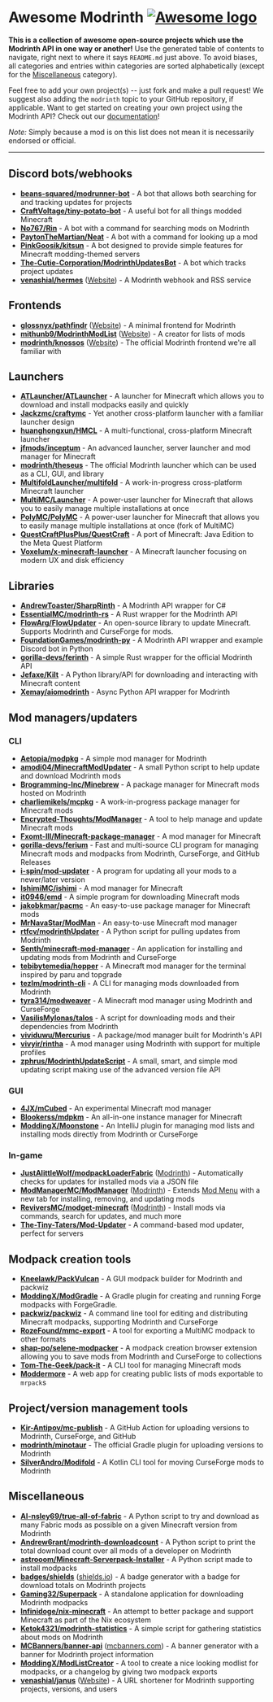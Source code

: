 # Awesome Modrinth [![Awesome logo](https://cdn.jsdelivr.net/gh/sindresorhus/awesome@main/media/badge.svg)](https://awesome.re)

**This is a collection of awesome open-source projects which use the Modrinth API in one way or another!** Use the generated table of contents to navigate, right next to where it says `README.md` just above. To avoid biases, all categories and entries within categories are sorted alphabetically (except for the [Miscellaneous](#miscellaneous) category).

Feel free to add your own project(s) -- just fork and make a pull request! We suggest also adding the `modrinth` topic to your GitHub repository, if applicable. Want to get started on creating your own project using the Modrinth API? Check out our [documentation](https://docs.modrinth.com)!

*Note:* Simply because a mod is on this list does not mean it is necessarily endorsed or official.

---

## Discord bots/webhooks

- **[beans-squared/modrunner-bot](https://github.com/beans-squared/modrunner-bot)** - A bot that allows both searching for and tracking updates for projects
- **[CraftVoltage/tiny-potato-bot](https://github.com/CraftVoltage/tiny-potato-bot)** - A useful bot for all things modded Minecraft
- **[No767/Rin](https://github.com/No767/Rin)** - A bot with a command for searching mods on Modrinth
- **[PaytonTheMartian/Neat](https://github.com/PaytonTheMartian/Neat)** - A bot with a command for looking up a mod
- **[PinkGoosik/kitsun](https://github.com/PinkGoosik/kitsun)** - A bot designed to provide simple features for Minecraft modding-themed servers
- **[The-Cutie-Corporation/ModrinthUpdatesBot](https://github.com/The-Cutie-Corporation/ModrinthUpdatesBot)** - A bot which tracks project updates
- **[venashial/hermes](https://github.com/venashial/hermes)** ([Website](https://hermes-webhooks.herokuapp.com)) - A Modrinth webhook and RSS service

## Frontends

- **[glossnyx/pathfindr](https://github.com/glossnyx/pathfindr)** ([Website](https://pathfindr.vercel.app)) - A minimal frontend for Modrinth
- **[mithunb9/ModrinthModList](https://github.com/mithunb9/ModrinthModList)** ([Website](https://modrinth-mod-list.vercel.app)) - A creator for lists of mods
- **[modrinth/knossos](https://github.com/modrinth/knossos)** ([Website](https://modrinth.com)) - The official Modrinth frontend we're all familiar with

## Launchers

- **[ATLauncher/ATLauncher](https://github.com/ATLauncher/ATLauncher)** - A launcher for Minecraft which allows you to download and install modpacks easily and quickly
- **[Jackzmc/craftymc](https://github.com/Jackzmc/craftymc)** - Yet another cross-platform launcher with a familiar launcher design
- **[huanghongxun/HMCL](https://github.com/huanghongxun/HMCL)** - A multi-functional, cross-platform Minecraft launcher
- **[jfmods/inceptum](https://gitlab.com/jfmods/inceptum)** - An advanced launcher, server launcher and mod manager for Minecraft
- **[modrinth/theseus](https://github.com/modrinth/theseus)** - The official Modrinth launcher which can be used as a CLI, GUI, and library
- **[MultifoldLauncher/multifold](https://github.com/MultifoldLauncher/multifold)** - A work-in-progress cross-platform Minecraft launcher
- **[MultiMC/Launcher](https://github.com/MultiMC/Launcher)** - A power-user launcher for Minecraft that allows you to easily manage multiple installations at once
- **[PolyMC/PolyMC](https://github.com/PolyMC/PolyMC)** - A power-user launcher for Minecraft that allows you to easily manage multiple installations at once (fork of MultiMC)
- **[QuestCraftPlusPlus/QuestCraft](https://github.com/QuestCraftPlusPlus/QuestCraft)** - A port of Minecraft: Java Edition to the Meta Quest Platform
- **[Voxelum/x-minecraft-launcher](https://github.com/Voxelum/x-minecraft-launcher)** - A Minecraft launcher focusing on modern UX and disk efficiency

## Libraries

- **[AndrewToaster/SharpRinth](https://github.com/AndrewToaster/SharpRinth)** - A Modrinth API wrapper for C#
- **[EssentialMC/modrinth-rs](https://github.com/EssentialMC/modrinth-rs)** - A Rust wrapper for the Modrinth API
- **[FlowArg/FlowUpdater](https://github.com/FlowArg/FlowUpdater)** - An open-source library to update Minecraft. Supports Modrinth and CurseForge for mods.
- **[FoundationGames/modrinth-py](https://github.com/FoundationGames/modrinth-py)** - A Modrinth API wrapper and example Discord bot in Python
- **[gorilla-devs/ferinth](https://github.com/gorilla-devs/ferinth)** - A simple Rust wrapper for the official Modrinth API
- **[Jefaxe/Kilt](https://github.com/Jefaxe/Kilt)** - A Python library/API for downloading and interacting with Minecraft content
- **[Xemay/aiomodrinth](https://github.com/Xemay/aiomodrinth)** - Async Python API wrapper for Modrinth

## Mod managers/updaters

### CLI

- **[Aetopia/modpkg](https://github.com/Aetopia/modpkg)** - A simple mod manager for Modrinth
- **[amodi04/MinecraftModUpdater](https://github.com/amodi04/MinecraftModUpdater)** - A small Python script to help update and download Modrinth mods
- **[Brogramming-Inc/Minebrew](https://github.com/Brogramming-Inc/Minebrew)** - A package manager for Minecraft mods hosted on Modrinth
- **[charliemikels/mcpkg](https://github.com/charliemikels/mcpkg)** - A work-in-progress package manager for Minecraft mods
- **[Encrypted-Thoughts/ModManager](https://github.com/Encrypted-Thoughts/ModManager)** - A tool to help manage and update Minecraft mods
- **[Fxomt-III/Minecraft-package-manager](https://github.com/Fxomt-III/Minecraft-package-manager)** - A mod manager for Minecraft
- **[gorilla-devs/ferium](https://github.com/gorilla-devs/ferium)** - Fast and multi-source CLI program for managing Minecraft mods and modpacks from Modrinth, CurseForge, and GitHub Releases
- **[i-spin/mod-updater](https://github.com/i-spin/mod-updater)** - A program for updating all your mods to a newer/later version
- **[IshimiMC/ishimi](https://github.com/IshimiMC/ishimi)** - A mod manager for Minecraft
- **[it0946/emd](https://github.com/it0946/emd)** - A simple program for downloading Minecraft mods
- **[jakobkmar/pacmc](https://github.com/jakobkmar/pacmc)** - An easy-to-use package manager for Minecraft mods
- **[MrNavaStar/ModMan](https://github.com/MrNavaStar/ModMan)** - An easy-to-use Minecraft mod manager
- **[rtfcv/modrinthUpdater](https://github.com/rtfcv/modrinthUpdater)** - A Python script for pulling updates from Modrinth
- **[Senth/minecraft-mod-manager](https://github.com/Senth/minecraft-mod-manager)** - An application for installing and updating mods from Modrinth and CurseForge
- **[tebibytemedia/hopper](https://github.com/tebibytemedia/hopper)** - A Minecraft mod manager for the terminal inspired by paru and topgrade
- **[tezlm/modrinth-cli](https://github.com/tezlm/modrinth-cli)** - A CLI for managing mods downloaded from Modrinth
- **[tyra314/modweaver](https://github.com/tyra314/modweaver)** - A Minecraft mod manager using Modrinth and CurseForge
- **[VasilisMylonas/talos](https://github.com/VasilisMylonas/talos)** - A script for downloading mods and their dependencies from Modrinth
- **[vividuwu/Mercurius](https://github.com/vividuwu/Mercurius)** - A package/mod manager built for Modrinth's API
- **[vivyir/rintha](https://github.com/vivyir/rintha)** - A mod manager using Modrinth with support for multiple profiles
- **[zphrus/ModrinthUpdateScript](https://github.com/zphrus/ModrinthUpdateScript)** - A small, smart, and simple mod updating script making use of the advanced version file API

### GUI

- **[4JX/mCubed](https://github.com/4JX/mCubed)** - An experimental Minecraft mod manager
- **[Blookerss/mdpkm](https://github.com/Blookerss/mdpkm)** - An all-in-one instance manager for Minecraft
- **[ModdingX/Moonstone](https://github.com/ModdingX/Moonstone)** - An IntelliJ plugin for managing mod lists and installing mods directly from Modrinth or CurseForge

### In-game

- **[JustAlittleWolf/modpackLoaderFabric](https://github.com/JustAlittleWolf/modpackLoaderFabric)** ([Modrinth](https://modrinth.com/mod/modpackloaderfabric)) - Automatically checks for updates for installed mods via a JSON file
- **[ModManagerMC/ModManager](https://github.com/ModManagerMC/ModManager)** ([Modrinth](https://modrinth.com/mod/modmanager)) - Extends [Mod Menu](https://modrinth.com/mod/mod-menu) with a new tab for installing, removing, and updating mods
- **[ReviversMC/modget-minecraft](https://github.com/ReviversMC/modget-minecraft)** ([Modrinth](https://modrinth.com/mod/modget)) - Install mods via commands, search for updates, and much more
- **[The-Tiny-Taters/Mod-Updater](https://github.com/The-Tiny-Taters/Mod-Updater)** - A command-based mod updater, perfect for servers

## Modpack creation tools

- **[Kneelawk/PackVulcan](https://github.com/Kneelawk/PackVulcan)** - A GUI modpack builder for Modrinth and packwiz
- **[ModdingX/ModGradle](https://github.com/ModdingX/ModGradle)** - A Gradle plugin for creating and running Forge modpacks with ForgeGradle.
- **[packwiz/packwiz](https://github.com/packwiz/packwiz)** - A command line tool for editing and distributing Minecraft modpacks, supporting Modrinth and CurseForge
- **[RozeFound/mmc-export](https://github.com/RozeFound/mmc-export)** - A tool for exporting a MultiMC modpack to other formats
- **[shap-po/selene-modpacker](https://github.com/shap-po/selene-modpacker)** - A modpack creation browser extension allowing you to save mods from Modrinth and CurseForge to collections
- **[Tom-The-Geek/pack-it](https://github.com/Tom-The-Geek/pack-it)** - A CLI tool for managing Minecraft mods
- **[Moddermore](https://moddermore.vercel.app?ref=modrinthawesome)** - A web app for creating public lists of mods exportable to `mrpack`s

## Project/version management tools

- **[Kir-Antipov/mc-publish](https://github.com/Kir-Antipov/mc-publish)** - A GitHub Action for uploading versions to Modrinth, CurseForge, and GitHub
- **[modrinth/minotaur](https://github.com/modrinth/minotaur)** - The official Gradle plugin for uploading versions to Modrinth
- **[SilverAndro/Modifold](https://github.com/SilverAndro/Modifold)** - A Kotlin CLI tool for moving CurseForge mods to Modrinth

## Miscellaneous

- **[AI-nsley69/true-all-of-fabric](https://github.com/AI-nsley69/true-all-of-fabric)** - A Python script to try and download as many Fabric mods as possible on a given Minecraft version from Modrinth
- **[Andrew6rant/modrinth-downloadcount](https://github.com/Andrew6rant/modrinth-downloadcount)** - A Python script to print the total download count over all mods of a developer on Modrinth
- **[astrooom/Minecraft-Serverpack-Installer](https://github.com/astrooom/Minecraft-Serverpack-Installer)** - A Python script made to install modpacks
- **[badges/shields](https://github.com/badges/shields)** ([shields.io](https://shields.io/category/downloads)) - A badge generator with a badge for download totals on Modrinth projects
- **[Gaming32/Superpack](https://github.com/Gaming32/Superpack)** - A standalone application for downloading Modrinth modpacks
- **[Infinidoge/nix-minecraft](https://github.com/Infinidoge/nix-minecraft)** - An attempt to better package and support Minecraft as part of the Nix ecosystem
- **[Ketok4321/modrinth-statistics](https://github.com/Ketok4321/modrinth-statistics)** - A simple script for gathering statistics about mods on Modrinth
- **[MCBanners/banner-api](https://github.com/MCBanners/banner-api)** ([mcbanners.com](https://mcbanners.com/modrinth)) - A banner generator with a banner for Modrinth project information
- **[ModdingX/ModListCreator](https://github.com/ModdingX/ModListCreator)** - A tool to create a nice looking modlist for modpacks, or a changelog by giving two modpack exports
- **[venashial/janus](https://github.com/venashial/janus)** ([Website](https://m.vena.sh)) - A URL shortener for Modrinth supporting projects, versions, and users
